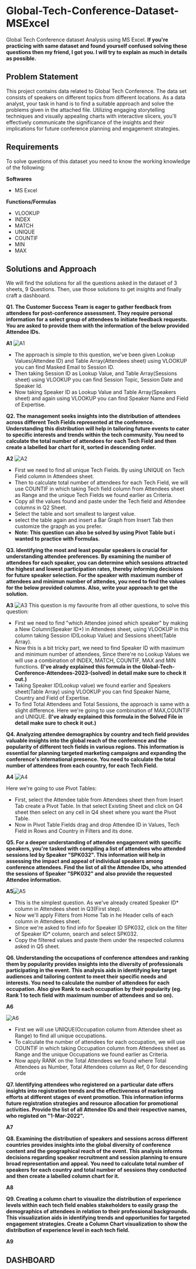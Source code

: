 # Global-Tech-Conference-Dataset-MSExcel
Global Tech Conference dataset Analysis using MS Excel.
**If you're practicing with same dataset and found yourself confused solving these questions then my friend, I got you. I will try to explain as much in details as possible.**

## Problem Statement
This project contains data related to Global Tech Conference. The data set consists of speakers on different topics from different locations. As a data analyst, your task in hand is to find a suitable approach and solve the problems given in the attached file. Utilizing engaging storytelling techniques and visually appealing charts with interactive slicers, you'll effectively communicate the significance of the insights and their implications for future conference planning and engagement strategies.

## Requirements
To solve questions of this dataset you need to know the working knowledge of the following:

**Softwares**

- MS Excel

**Functions/Formulas**

- VLOOKUP
- INDEX
- MATCH
- UNIQUE
- COUNTIF
- MIN
- MAX

## Solutions and Approach
We will find the solutions for all the questions asked in the dataset of 3 sheets, 9 Questions. Then, use those solutions to get insights and finally craft a dashboard.

**Q1. The Customer Success Team is eager to gather feedback from attendees for post-conference assessment. They require personal information for a select group of attendees to initiate feedback requests. You are asked to provide them with the information of the below provided Attendee IDs.**

**A1** ![A1](https://github.com/user-attachments/assets/5a3a62fd-3bad-4d5d-b7fd-8f4a59658840)
- The approach is simple to this question, we've been given Lookup Values(Attendee ID) and Table Array(Attendees sheet) using VLOOKUP you can find Masked Email to Session ID.
- Then taking Session ID as Lookup Value, and Table Array(Sessions sheet) using VLOOKUP you can find Session Topic, Session Date and Speaker Id.
- Now taking Speaker ID as Lookup Value and Table Array(Speakers sheet) and again using VLOOKUP you can find Speaker Name and Field of Expertise.

**Q2. The management seeks insights into the distribution of attendees across different Tech Fields represented at the conference. Understanding this distribution will help in tailoring future events to cater to specific interests and trends within the tech community. You need to calculate the total number of attendees for each Tech Field and then create a labelled bar chart for it, sorted in descending order.**

**A2** ![A2](https://github.com/user-attachments/assets/c58bc64c-0fc2-410e-a51a-cb66a2bedf85)
- First we need to find all unique Tech Fields. By using UNIQUE on Tech Field column in Attendees sheet.
- Then to calculate total number of attendees for each Tech Field, we will use COUNTIF in which taking Tech field column from Attendees sheet as Range and the unique Tech Fields we found earlier as Criteria.
- Copy all the values found and paste under the Tech field and Attendee columns in Q2 Sheet.
- Select the table and sort smallest to largest value. 
- select the table again and insert a Bar Graph from Insert Tab then customize the grapgh as you prefer.
- **Note: This question can also be solved by using Pivot Table but i wanted to practice with Formulas.**

**Q3. Identifying the most and least popular speakers is crucial for understanding attendee preferences. By examining the number of attendees for each speaker, you can determine which sessions attracted the highest and lowest participation rates, thereby informing decisions for future speaker selection. For the speaker with maximum number of attendees and minimun number of attendes, you need to find the values for the below provided columns. Also, write your approach to get the solution.**

**A3** ![A3](https://github.com/user-attachments/assets/05766edb-45d9-4391-a044-a89a4c789372)
This question is my favourite from all other questions, to solve this question:
- First we need to find "which Attendee joined which speaker" by making a New Column(Speaker ID*) in Attendees sheet, using VLOOKUP in this column taking Session ID(Lookup Value) and Sessions sheet(Table Array).
- Now this is a bit tricky part, we need to find Speaker ID with maximum and minimum number of attendees, Since there're no Lookup Values we will use a combination of INDEX, MATCH, COUNTIF, MAX and MIN functions. 
**(I've alrady explained this formula in the Global-Tech-Conference-Attendees-2023-(solved) in detail make sure to check it out.)**
- Taking Speaker ID(Lookup value) we found earlier and Speakers sheet(Table Array) using VLOOKUP you can find Speaker Name, Country and Field of Expertise.
- To find Total Attendees and Total Sessions, the approach is same with a slight difference. Here we're going to use combination of MAX,COUNTIF and UNIQUE.
**(I've alrady explained this formula in the Solved File in detail make sure to check it out.)**

**Q4. Analyzing attendee demographics by country and tech field provides valuable insights into the global reach of the conference and the popularity of different tech fields in various regions. This information is essential for planning targeted marketing campaigns and expanding the conference's international presence. You need to calculate the total number of attendees from each country, for each Tech Field.**

**A4** ![A4](https://github.com/user-attachments/assets/d9b2ab2c-b373-4138-baeb-7b443da037f4)

Here we're going to use Pivot Tables:
- First, select the Attendee table from Attendees sheet then from Insert Tab create a Pivot Table. In that select Existing Sheet and click on Q4 sheet then select on any cell in Q4 sheet where you want the Pivot Table.
- Now in Pivot Table Fields drag and drop Attendee ID in Values, Tech Field in Rows and Country in Filters and its done.

**Q5. For a deeper understanding of attendee engagement with specific speakers, you're tasked with compiling a list of attendees who attended sessions led by Speaker "SPK032". This information will help in assessing the impact and appeal of individual speakers among conference attendees. Find the list of all the Attendee IDs, who attended the sessions of Speaker "SPK032" and also provide the requested Attendee information.**

**A5**![A5](https://github.com/user-attachments/assets/21cdc914-806e-477c-a5d8-45d533891534)

- This is the simplest question. As we've already created Speaker ID* column in Attendees sheet in Q3(First step).
- Now we'll apply Filters from Home Tab in he Header cells of each column in Attendees sheet.
- Since we're asked to find info for Speaker ID SPK032, click on the filter of Speaker ID* column, search and select SPK032.
- Copy the filtered values and paste them under the respected columns asked in Q5 sheet.

**Q6. Understanding the occupations of conference attendees and ranking them by popularity provides insights into the diversity of professionals participating in the event. This analysis aids in identifying key target audiences and tailoring content to meet their specific needs and interests. You need to calculate the number of attendees for each occupation. Also give Rank to each occupation by their popularity (eg. Rank 1 to tech field with maximum number of attendees and so on).**

**A6**

![A6](https://github.com/user-attachments/assets/7645a54e-74f1-4c46-b07f-daaf07ead1d5)

- First we will use UNIQUE(Occupation column from Attendee sheet as Range) to find all unique occupations.
- To calculate the number of attendees for each occupation, we will use COUNTIF in which taking Occupation column from Attendees sheet as Range and the unique Occupations we found earlier as Criteria.
- Now apply RANK on the Total Attendees we found where Total Attendees as Number, Total Attendees column as Ref, 0 for descending orde

**Q7. Identifying attendees who registered on a particular date offers insights into registration trends and the effectiveness of marketing efforts at different stages of event promotion. This information informs future registration strategies and resource allocation for promotional activities. Provide the list of all Attendee IDs and their respective names, who registed on "1-Mar-2022".**

**A7**

**Q8. Examining the distribution of speakers and sessions across different countries provides insights into the global diversity of conference content and the geographical reach of the event. This analysis informs decisions regarding speaker recruitment and session planning to ensure broad representation and appeal. You need to calculate total number of speakers for each country and total number of sessions they conducted and then create a labelled column chart for it.**

**A8**

**Q9. Creating a column chart to visualize the distribution of experience levels within each tech field enables stakeholders to easily grasp the demographics of attendees in relation to their professional backgrounds. This visualization aids in identifying trends and opportunities for targeted engagement strategies. Create a Column Chart visualization to show the distribution of experience level in each tech field.**

**A9**

## DASHBOARD
